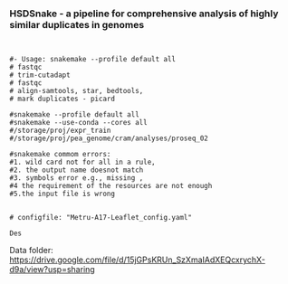 ### HSDSnake - a pipeline for comprehensive analysis of highly similar duplicates in genomes

```


#- Usage: snakemake --profile default all
# fastqc
# trim-cutadapt
# fastqc
# align-samtools, star, bedtools,
# mark duplicates - picard

#snakemake --profile default all
#snakemake --use-conda --cores all
#/storage/proj/expr_train
#/storage/proj/pea_genome/cram/analyses/proseq_02

#snakemake commom errors: 
#1. wild card not for all in a rule, 
#2. the output name doesnot match 
#3. symbols error e.g., missing , 
#4 the requirement of the resources are not enough 
#5.the input file is wrong


# configfile: "Metru-A17-Leaflet_config.yaml"

Des
```

Data folder: https://drive.google.com/file/d/15jGPsKRUn_SzXmaIAdXEQcxrychX-d9a/view?usp=sharing

